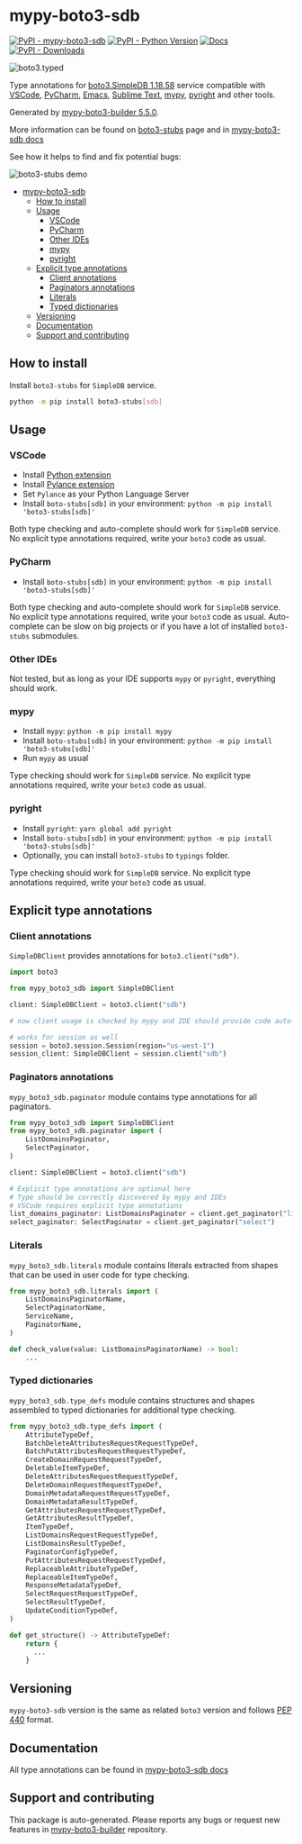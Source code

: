 <a id="mypy-boto3-sdb"></a>

# mypy-boto3-sdb

[![PyPI - mypy-boto3-sdb](https://img.shields.io/pypi/v/mypy-boto3-sdb.svg?color=blue)](https://pypi.org/project/mypy-boto3-sdb)
[![PyPI - Python Version](https://img.shields.io/pypi/pyversions/mypy-boto3-sdb.svg?color=blue)](https://pypi.org/project/mypy-boto3-sdb)
[![Docs](https://img.shields.io/readthedocs/mypy-boto3-builder.svg?color=blue)](https://mypy-boto3-builder.readthedocs.io/)
[![PyPI - Downloads](https://img.shields.io/pypi/dw/mypy-boto3-sdb?color=blue)](https://pypistats.org/packages/mypy-boto3-sdb)

![boto3.typed](https://github.com/vemel/mypy_boto3_builder/raw/master/logo.png)

Type annotations for
[boto3.SimpleDB 1.18.58](https://boto3.amazonaws.com/v1/documentation/api/1.18.58/reference/services/sdb.html#SimpleDB)
service compatible with [VSCode](https://code.visualstudio.com/),
[PyCharm](https://www.jetbrains.com/pycharm/),
[Emacs](https://www.gnu.org/software/emacs/),
[Sublime Text](https://www.sublimetext.com/),
[mypy](https://github.com/python/mypy),
[pyright](https://github.com/microsoft/pyright) and other tools.

Generated by
[mypy-boto3-builder 5.5.0](https://github.com/vemel/mypy_boto3_builder).

More information can be found on
[boto3-stubs](https://pypi.org/project/boto3-stubs/) page and in
[mypy-boto3-sdb docs](https://vemel.github.io/boto3_stubs_docs/mypy_boto3_sdb/)

See how it helps to find and fix potential bugs:

![boto3-stubs demo](https://github.com/vemel/mypy_boto3_builder/raw/master/demo.gif)

- [mypy-boto3-sdb](#mypy-boto3-sdb)
  - [How to install](#how-to-install)
  - [Usage](#usage)
    - [VSCode](#vscode)
    - [PyCharm](#pycharm)
    - [Other IDEs](#other-ides)
    - [mypy](#mypy)
    - [pyright](#pyright)
  - [Explicit type annotations](#explicit-type-annotations)
    - [Client annotations](#client-annotations)
    - [Paginators annotations](#paginators-annotations)
    - [Literals](#literals)
    - [Typed dictionaries](#typed-dictionaries)
  - [Versioning](#versioning)
  - [Documentation](#documentation)
  - [Support and contributing](#support-and-contributing)

<a id="how-to-install"></a>

## How to install

Install `boto3-stubs` for `SimpleDB` service.

```bash
python -m pip install boto3-stubs[sdb]
```

<a id="usage"></a>

## Usage

<a id="vscode"></a>

### VSCode

- Install
  [Python extension](https://marketplace.visualstudio.com/items?itemName=ms-python.python)
- Install
  [Pylance extension](https://marketplace.visualstudio.com/items?itemName=ms-python.vscode-pylance)
- Set `Pylance` as your Python Language Server
- Install `boto-stubs[sdb]` in your environment:
  `python -m pip install 'boto3-stubs[sdb]'`

Both type checking and auto-complete should work for `SimpleDB` service. No
explicit type annotations required, write your `boto3` code as usual.

<a id="pycharm"></a>

### PyCharm

- Install `boto-stubs[sdb]` in your environment:
  `python -m pip install 'boto3-stubs[sdb]'`

Both type checking and auto-complete should work for `SimpleDB` service. No
explicit type annotations required, write your `boto3` code as usual.
Auto-complete can be slow on big projects or if you have a lot of installed
`boto3-stubs` submodules.

<a id="other-ides"></a>

### Other IDEs

Not tested, but as long as your IDE supports `mypy` or `pyright`, everything
should work.

<a id="mypy"></a>

### mypy

- Install `mypy`: `python -m pip install mypy`
- Install `boto-stubs[sdb]` in your environment:
  `python -m pip install 'boto3-stubs[sdb]'`
- Run `mypy` as usual

Type checking should work for `SimpleDB` service. No explicit type annotations
required, write your `boto3` code as usual.

<a id="pyright"></a>

### pyright

- Install `pyright`: `yarn global add pyright`
- Install `boto-stubs[sdb]` in your environment:
  `python -m pip install 'boto3-stubs[sdb]'`
- Optionally, you can install `boto3-stubs` to `typings` folder.

Type checking should work for `SimpleDB` service. No explicit type annotations
required, write your `boto3` code as usual.

<a id="explicit-type-annotations"></a>

## Explicit type annotations

<a id="client-annotations"></a>

### Client annotations

`SimpleDBClient` provides annotations for `boto3.client("sdb")`.

```python
import boto3

from mypy_boto3_sdb import SimpleDBClient

client: SimpleDBClient = boto3.client("sdb")

# now client usage is checked by mypy and IDE should provide code auto-complete

# works for session as well
session = boto3.session.Session(region="us-west-1")
session_client: SimpleDBClient = session.client("sdb")
```

<a id="paginators-annotations"></a>

### Paginators annotations

`mypy_boto3_sdb.paginator` module contains type annotations for all paginators.

```python
from mypy_boto3_sdb import SimpleDBClient
from mypy_boto3_sdb.paginator import (
    ListDomainsPaginator,
    SelectPaginator,
)

client: SimpleDBClient = boto3.client("sdb")

# Explicit type annotations are optional here
# Type should be correctly discovered by mypy and IDEs
# VSCode requires explicit type annotations
list_domains_paginator: ListDomainsPaginator = client.get_paginator("list_domains")
select_paginator: SelectPaginator = client.get_paginator("select")
```

<a id="literals"></a>

### Literals

`mypy_boto3_sdb.literals` module contains literals extracted from shapes that
can be used in user code for type checking.

```python
from mypy_boto3_sdb.literals import (
    ListDomainsPaginatorName,
    SelectPaginatorName,
    ServiceName,
    PaginatorName,
)

def check_value(value: ListDomainsPaginatorName) -> bool:
    ...
```

<a id="typed-dictionaries"></a>

### Typed dictionaries

`mypy_boto3_sdb.type_defs` module contains structures and shapes assembled to
typed dictionaries for additional type checking.

```python
from mypy_boto3_sdb.type_defs import (
    AttributeTypeDef,
    BatchDeleteAttributesRequestRequestTypeDef,
    BatchPutAttributesRequestRequestTypeDef,
    CreateDomainRequestRequestTypeDef,
    DeletableItemTypeDef,
    DeleteAttributesRequestRequestTypeDef,
    DeleteDomainRequestRequestTypeDef,
    DomainMetadataRequestRequestTypeDef,
    DomainMetadataResultTypeDef,
    GetAttributesRequestRequestTypeDef,
    GetAttributesResultTypeDef,
    ItemTypeDef,
    ListDomainsRequestRequestTypeDef,
    ListDomainsResultTypeDef,
    PaginatorConfigTypeDef,
    PutAttributesRequestRequestTypeDef,
    ReplaceableAttributeTypeDef,
    ReplaceableItemTypeDef,
    ResponseMetadataTypeDef,
    SelectRequestRequestTypeDef,
    SelectResultTypeDef,
    UpdateConditionTypeDef,
)

def get_structure() -> AttributeTypeDef:
    return {
      ...
    }
```

<a id="versioning"></a>

## Versioning

`mypy-boto3-sdb` version is the same as related `boto3` version and follows
[PEP 440](https://www.python.org/dev/peps/pep-0440/) format.

<a id="documentation"></a>

## Documentation

All type annotations can be found in
[mypy-boto3-sdb docs](https://vemel.github.io/boto3_stubs_docs/mypy_boto3_sdb/)

<a id="support-and-contributing"></a>

## Support and contributing

This package is auto-generated. Please reports any bugs or request new features
in [mypy-boto3-builder](https://github.com/vemel/mypy_boto3_builder/issues/)
repository.
